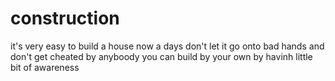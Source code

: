# construction

it's very easy to build a house now a days
don't let it go onto bad hands and don't get cheated by anyboody
you can build by your own by havinh little bit of awareness